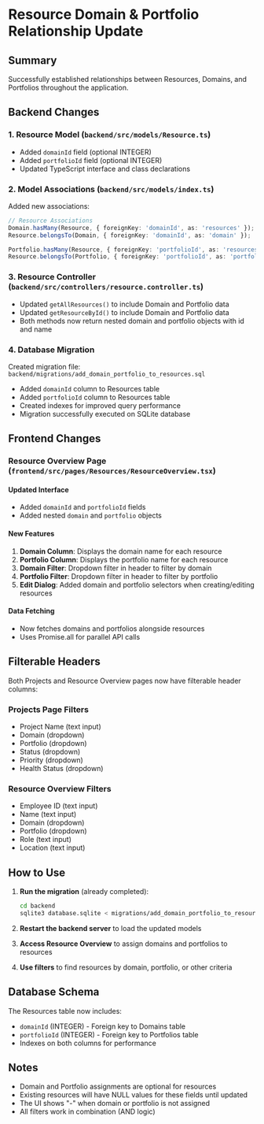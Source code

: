 # Resource Domain & Portfolio Relationship Update

## Summary
Successfully established relationships between Resources, Domains, and Portfolios throughout the application.

## Backend Changes

### 1. Resource Model (`backend/src/models/Resource.ts`)
- Added `domainId` field (optional INTEGER)
- Added `portfolioId` field (optional INTEGER)
- Updated TypeScript interface and class declarations

### 2. Model Associations (`backend/src/models/index.ts`)
Added new associations:
```typescript
// Resource Associations
Domain.hasMany(Resource, { foreignKey: 'domainId', as: 'resources' });
Resource.belongsTo(Domain, { foreignKey: 'domainId', as: 'domain' });

Portfolio.hasMany(Resource, { foreignKey: 'portfolioId', as: 'resources' });
Resource.belongsTo(Portfolio, { foreignKey: 'portfolioId', as: 'portfolio' });
```

### 3. Resource Controller (`backend/src/controllers/resource.controller.ts`)
- Updated `getAllResources()` to include Domain and Portfolio data
- Updated `getResourceById()` to include Domain and Portfolio data
- Both methods now return nested domain and portfolio objects with id and name

### 4. Database Migration
Created migration file: `backend/migrations/add_domain_portfolio_to_resources.sql`
- Added `domainId` column to Resources table
- Added `portfolioId` column to Resources table
- Created indexes for improved query performance
- Migration successfully executed on SQLite database

## Frontend Changes

### Resource Overview Page (`frontend/src/pages/Resources/ResourceOverview.tsx`)

#### Updated Interface
- Added `domainId` and `portfolioId` fields
- Added nested `domain` and `portfolio` objects

#### New Features
1. **Domain Column**: Displays the domain name for each resource
2. **Portfolio Column**: Displays the portfolio name for each resource
3. **Domain Filter**: Dropdown filter in header to filter by domain
4. **Portfolio Filter**: Dropdown filter in header to filter by portfolio
5. **Edit Dialog**: Added domain and portfolio selectors when creating/editing resources

#### Data Fetching
- Now fetches domains and portfolios alongside resources
- Uses Promise.all for parallel API calls

## Filterable Headers
Both Projects and Resource Overview pages now have filterable header columns:

### Projects Page Filters
- Project Name (text input)
- Domain (dropdown)
- Portfolio (dropdown)
- Status (dropdown)
- Priority (dropdown)
- Health Status (dropdown)

### Resource Overview Filters
- Employee ID (text input)
- Name (text input)
- Domain (dropdown)
- Portfolio (dropdown)
- Role (text input)
- Location (text input)

## How to Use

1. **Run the migration** (already completed):
   ```bash
   cd backend
   sqlite3 database.sqlite < migrations/add_domain_portfolio_to_resources.sql
   ```

2. **Restart the backend server** to load the updated models

3. **Access Resource Overview** to assign domains and portfolios to resources

4. **Use filters** to find resources by domain, portfolio, or other criteria

## Database Schema
The Resources table now includes:
- `domainId` (INTEGER) - Foreign key to Domains table
- `portfolioId` (INTEGER) - Foreign key to Portfolios table
- Indexes on both columns for performance

## Notes
- Domain and Portfolio assignments are optional for resources
- Existing resources will have NULL values for these fields until updated
- The UI shows "-" when domain or portfolio is not assigned
- All filters work in combination (AND logic)
